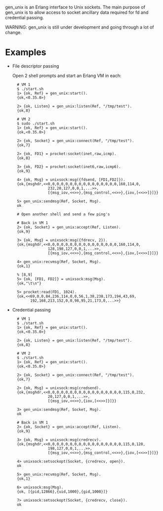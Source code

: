 gen\_unix is an Erlang interface to Unix sockets. The main purpose of
gen\_unix is to allow access to socket ancillary data required for fd
and credential passing.

WARNING: gen\_unix is still under development and going through a lot
of change.

Examples
========

* File descriptor passing

  Open 2 shell prompts and start an Erlang VM in each:

        # VM 1
        $ ./start.sh
        1> {ok, Ref} = gen_unix:start().
        {ok,<0.35.0>}

        2> {ok, Listen} = gen_unix:listen(Ref, "/tmp/test").
        {ok,8}

        # VM 2
        $ sudo ./start.sh
        1> {ok, Ref} = gen_unix:start().
        {ok,<0.35.0>}

        2> {ok, Socket} = gen_unix:connect(Ref, "/tmp/test").
        {ok,7}

        2> {ok, FD1} = procket:socket(inet,raw,icmp).
        {ok,8}

        3> {ok, FD2} = procket:socket(inet6,raw,icmp6).
        {ok,9}

        4> {ok, Msg} = unixsock:msg({fdsend, [FD1,FD2]}).
        {ok,{msghdr,<<0,0,0,0,0,0,0,0,0,0,0,0,0,0,0,0,160,114,0,
                      232,20,127,0,0,1,...>>,
                      [{msg_iov,<<>>},{msg_control,<<>>},{iov,[<<>>]}]}}

        5> gen_unix:sendmsg(Ref, Socket, Msg).
        ok

        # Open another shell and send a few ping's

        # Back in VM 1
        2> {ok, Socket} = gen_unix:accept(Ref, Listen).
        {ok,9}

        3> {ok, Msg} = unixsock:msg({fdrecv, 2}).
        {ok,{msghdr,<<0,0,0,0,0,0,0,0,0,0,0,0,0,0,0,0,160,114,0,
                      128,198,127,0,0,1,...>>,
                      [{msg_iov,<<>>},{msg_control,<<>>},{iov,[<<>>]}]}}

        4> gen_unix:recvmsg(Ref, Socket, Msg).
        {ok,1}

        % [8,9]
        5> {ok, [FD1, FD2]} = unixsock:msg(Msg).
        {ok,"\t\n"}

        5> procket:read(FD1, 1024).
        {ok,<<69,0,0,84,236,114,0,0,56,1,38,238,173,194,43,69,
              192,168,213,152,0,0,98,95,21,173,0,...>>}

* Credential passing

        # VM 1
        $ ./start.sh
        1> {ok, Ref} = gen_unix:start().
        {ok,<0.35.0>}

        2> {ok, Listen} = gen_unix:listen(Ref, "/tmp/test").
        {ok,8}

        # VM 2
        $ ./start.sh
        1> {ok, Ref} = gen_unix:start().
        {ok,<0.35.0>}

        2> {ok, Socket} = gen_unix:connect(Ref, "/tmp/test").
        {ok,7}

        2> {ok, Msg} = unixsock:msg(credsend).
        {ok,{msghdr,<<0,0,0,0,0,0,0,0,0,0,0,0,0,0,0,0,0,115,0,232,
                      20,127,0,0,1,...>>,
                      [{msg_iov,<<>>},{iov,[<<>>]}]}}

        3> gen_unix:sendmsg(Ref, Socket, Msg).
        ok

        # Back in VM 1
        2> {ok, Socket} = gen_unix:accept(Ref, Listen).
        {ok,9}

        3> {ok, Msg} = unixsock:msg(credrecv).
        {ok,{msghdr,<<0,0,0,0,0,0,0,0,0,0,0,0,0,0,0,0,0,115,0,128,
                      198,127,0,0,1,...>>,
                      [{msg_iov,<<>>},{msg_control,<<>>},{iov,[<<>>]}]}}

        4> unixsock:setsockopt(Socket, {credrecv, open}).
        ok

        5> gen_unix:recvmsg(Ref, Socket, Msg).
        {ok,1}

        6> unixsock:msg(Msg).
        {ok, [{pid,12866},{uid,1000},{gid,1000}]}

        7> unixsock:setsockopt(Socket, {credrecv, close}).
        ok
